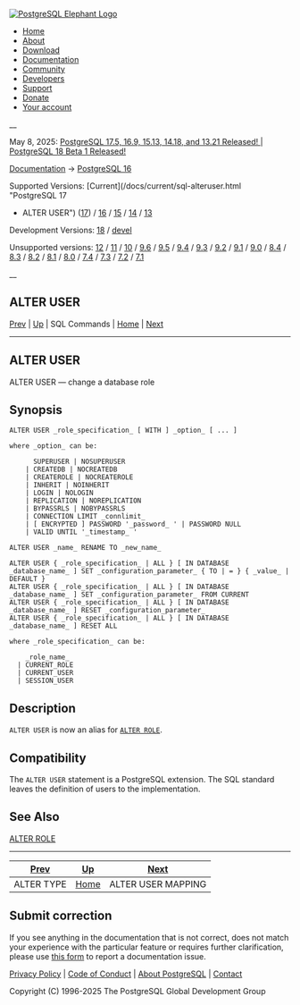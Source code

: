 [ ![PostgreSQL Elephant Logo](/media/img/about/press/elephant.png) ](/)

  * [Home](/ "Home")
  * [About](/about/ "About")
  * [Download](/download/ "Download")
  * [Documentation](/docs/ "Documentation")
  * [Community](/community/ "Community")
  * [Developers](/developer/ "Developers")
  * [Support](/support/ "Support")
  * [Donate](/about/donate/ "Donate")
  * [Your account](/account/ "Your account")

__

May 8, 2025: [ PostgreSQL 17.5, 16.9, 15.13, 14.18, and 13.21 Released! ](/about/news/postgresql-175-169-1513-1418-and-1321-released-3072/) | [ PostgreSQL 18 Beta 1 Released! ](/about/news/postgresql-18-beta-1-released-3070/)

[Documentation](/docs/ "Documentation") -> [PostgreSQL
16](/docs/16/index.html)

Supported Versions: [Current](/docs/current/sql-alteruser.html "PostgreSQL 17
- ALTER USER") ([17](/docs/17/sql-alteruser.html "PostgreSQL 17 - ALTER
USER")) / [16](/docs/16/sql-alteruser.html "PostgreSQL 16 - ALTER USER") /
[15](/docs/15/sql-alteruser.html "PostgreSQL 15 - ALTER USER") /
[14](/docs/14/sql-alteruser.html "PostgreSQL 14 - ALTER USER") /
[13](/docs/13/sql-alteruser.html "PostgreSQL 13 - ALTER USER")

Development Versions: [18](/docs/18/sql-alteruser.html "PostgreSQL 18 - ALTER
USER") / [devel](/docs/devel/sql-alteruser.html "PostgreSQL devel - ALTER
USER")

Unsupported versions: [12](/docs/12/sql-alteruser.html "PostgreSQL 12 - ALTER
USER") / [11](/docs/11/sql-alteruser.html "PostgreSQL 11 - ALTER USER") /
[10](/docs/10/sql-alteruser.html "PostgreSQL 10 - ALTER USER") /
[9.6](/docs/9.6/sql-alteruser.html "PostgreSQL 9.6 - ALTER USER") /
[9.5](/docs/9.5/sql-alteruser.html "PostgreSQL 9.5 - ALTER USER") /
[9.4](/docs/9.4/sql-alteruser.html "PostgreSQL 9.4 - ALTER USER") /
[9.3](/docs/9.3/sql-alteruser.html "PostgreSQL 9.3 - ALTER USER") /
[9.2](/docs/9.2/sql-alteruser.html "PostgreSQL 9.2 - ALTER USER") /
[9.1](/docs/9.1/sql-alteruser.html "PostgreSQL 9.1 - ALTER USER") /
[9.0](/docs/9.0/sql-alteruser.html "PostgreSQL 9.0 - ALTER USER") /
[8.4](/docs/8.4/sql-alteruser.html "PostgreSQL 8.4 - ALTER USER") /
[8.3](/docs/8.3/sql-alteruser.html "PostgreSQL 8.3 - ALTER USER") /
[8.2](/docs/8.2/sql-alteruser.html "PostgreSQL 8.2 - ALTER USER") /
[8.1](/docs/8.1/sql-alteruser.html "PostgreSQL 8.1 - ALTER USER") /
[8.0](/docs/8.0/sql-alteruser.html "PostgreSQL 8.0 - ALTER USER") /
[7.4](/docs/7.4/sql-alteruser.html "PostgreSQL 7.4 - ALTER USER") /
[7.3](/docs/7.3/sql-alteruser.html "PostgreSQL 7.3 - ALTER USER") /
[7.2](/docs/7.2/sql-alteruser.html "PostgreSQL 7.2 - ALTER USER") /
[7.1](/docs/7.1/sql-alteruser.html "PostgreSQL 7.1 - ALTER USER")

__

ALTER USER  
---  
[Prev](sql-altertype.html "ALTER TYPE")  | [Up](sql-commands.html "SQL Commands") | SQL Commands | [Home](index.html "PostgreSQL 16.9 Documentation") |  [Next](sql-alterusermapping.html "ALTER USER MAPPING")  
  
* * *

## ALTER USER

ALTER USER — change a database role

## Synopsis

    
    
    ALTER USER _role_specification_ [ WITH ] _option_ [ ... ]
    
    where _option_ can be:
    
          SUPERUSER | NOSUPERUSER
        | CREATEDB | NOCREATEDB
        | CREATEROLE | NOCREATEROLE
        | INHERIT | NOINHERIT
        | LOGIN | NOLOGIN
        | REPLICATION | NOREPLICATION
        | BYPASSRLS | NOBYPASSRLS
        | CONNECTION LIMIT _connlimit_
        | [ ENCRYPTED ] PASSWORD '_password_ ' | PASSWORD NULL
        | VALID UNTIL '_timestamp_ '
    
    ALTER USER _name_ RENAME TO _new_name_
    
    ALTER USER { _role_specification_ | ALL } [ IN DATABASE _database_name_ ] SET _configuration_parameter_ { TO | = } { _value_ | DEFAULT }
    ALTER USER { _role_specification_ | ALL } [ IN DATABASE _database_name_ ] SET _configuration_parameter_ FROM CURRENT
    ALTER USER { _role_specification_ | ALL } [ IN DATABASE _database_name_ ] RESET _configuration_parameter_
    ALTER USER { _role_specification_ | ALL } [ IN DATABASE _database_name_ ] RESET ALL
    
    where _role_specification_ can be:
    
        _role_name_
      | CURRENT_ROLE
      | CURRENT_USER
      | SESSION_USER
    

## Description

`ALTER USER` is now an alias for [`ALTER ROLE`](sql-alterrole.html "ALTER
ROLE").

## Compatibility

The `ALTER USER` statement is a PostgreSQL extension. The SQL standard leaves
the definition of users to the implementation.

## See Also

[ALTER ROLE](sql-alterrole.html "ALTER ROLE")

* * *

[Prev](sql-altertype.html "ALTER TYPE")  | [Up](sql-commands.html "SQL Commands") |  [Next](sql-alterusermapping.html "ALTER USER MAPPING")  
---|---|---  
ALTER TYPE  | [Home](index.html "PostgreSQL 16.9 Documentation") |  ALTER USER MAPPING  
  
## Submit correction

If you see anything in the documentation that is not correct, does not match
your experience with the particular feature or requires further clarification,
please use [this form](/account/comments/new/16/sql-alteruser.html/) to report
a documentation issue.

[Privacy Policy](/about/privacypolicy) | [Code of Conduct](/about/policies/coc/) | [About PostgreSQL](/about/) | [Contact](/about/contact/)  

Copyright (C) 1996-2025 The PostgreSQL Global Development Group

